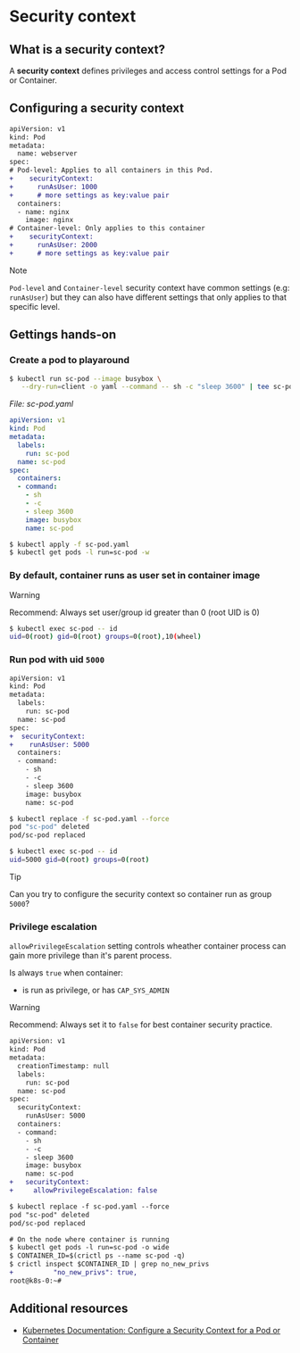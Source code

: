 # Security context

## What is a security context?

A **security context** defines privileges and access control settings for a Pod or Container.

## Configuring a security context

```diff
apiVersion: v1
kind: Pod
metadata:
  name: webserver
spec:
# Pod-level: Applies to all containers in this Pod.
+    securityContext:
+      runAsUser: 1000
+      # more settings as key:value pair
  containers:
  - name: nginx
    image: nginx
# Container-level: Only applies to this container
+    securityContext:
+      runAsUser: 2000
+      # more settings as key:value pair
```

> [!NOTE]
> `Pod-level` and `Container-level` security context have common settings (e.g: `runAsUser`) but they can also have different settings that only applies to that specific level.

## Gettings hands-on

### Create a pod to playaround

```sh
$ kubectl run sc-pod --image busybox \
   --dry-run=client -o yaml --command -- sh -c "sleep 3600" | tee sc-pod.yaml
```

_File: sc-pod.yaml_
```yaml
apiVersion: v1
kind: Pod
metadata:
  labels:
    run: sc-pod
  name: sc-pod
spec:
  containers:
  - command:
    - sh
    - -c
    - sleep 3600
    image: busybox
    name: sc-pod
```

```sh
$ kubectl apply -f sc-pod.yaml
$ kubectl get pods -l run=sc-pod -w
```

### By default, container runs as user set in container image

>[!WARNING]
> Recommend: Always set user/group id greater than 0 (root UID is 0)

```sh
$ kubectl exec sc-pod -- id
uid=0(root) gid=0(root) groups=0(root),10(wheel)
```

### Run pod with uid `5000`
```diff
apiVersion: v1
kind: Pod
metadata:
  labels:
    run: sc-pod
  name: sc-pod
spec:
+  securityContext:
+    runAsUser: 5000
  containers:
  - command:
    - sh
    - -c
    - sleep 3600
    image: busybox
    name: sc-pod
```

```sh
$ kubectl replace -f sc-pod.yaml --force
pod "sc-pod" deleted
pod/sc-pod replaced

$ kubectl exec sc-pod -- id
uid=5000 gid=0(root) groups=0(root)
```

> [!TIP]
> Can you try to configure the security context so container run as group `5000`?

### Privilege escalation

`allowPrivilegeEscalation` setting controls wheather container process can gain more privilege than it's parent process.

Is always `true` when container:
- is run as privilege, or has `CAP_SYS_ADMIN`

>[!WARNING]
> Recommend: Always set it to `false` for best container security practice.

```diff
apiVersion: v1
kind: Pod
metadata:
  creationTimestamp: null
  labels:
    run: sc-pod
  name: sc-pod
spec:
  securityContext:
    runAsUser: 5000
  containers:
  - command:
    - sh
    - -c
    - sleep 3600
    image: busybox
    name: sc-pod
+   securityContext:
+     allowPrivilegeEscalation: false
```

```diff
$ kubectl replace -f sc-pod.yaml --force
pod "sc-pod" deleted
pod/sc-pod replaced

# On the node where container is running
$ kubectl get pods -l run=sc-pod -o wide
$ CONTAINER_ID=$(crictl ps --name sc-pod -q)
$ crictl inspect $CONTAINER_ID | grep no_new_privs
+          "no_new_privs": true,
root@k8s-0:~#
```


## Additional resources
- [Kubernetes Documentation: Configure a Security Context for a Pod or Container](https://kubernetes.io/docs/tasks/configure-pod-container/security-context/)
